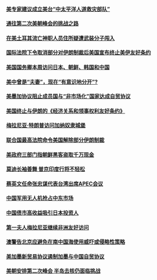 #### [美专家建议成立美台“中太平洋人道救灾部队” ](../pages/z__yoerrvp/4599125.md) 

#### [通往第二次美朝峰会的挑战之路](../pages/z__yoerrvp/4598718.md) 

#### [在美土耳其流亡神职人员住所疑遭武装分子闯入](../pages/z__yoerrvp/4598716.md) 

#### [国际法院下令取消部分对伊朗制裁后美国宣布终止美伊友好条约](../pages/z__yoerrvp/4598662.md) 

#### [美国国务卿本周访问日本、朝鲜、韩国和中国 ](../pages/z__yoerrvp/4598621.md) 

#### [美中曾是“夫妻”，现在“有意识地分开”?](../pages/z__yoerrvp/4598616.md) 

#### [美墨加协议阻止成员国与“非市场化”国家达成自贸协议](../pages/z__yoerrvp/4598634.md) 

#### [美国终止与伊朗的《经济关系和领事权利友好条约》](../pages/z__yoerrvp/4598560.md) 

#### [梅拉尼亚·特朗普访问加纳奴隶城堡](../pages/z__yoerrvp/4598499.md) 

#### [联合国最高法院命令美国解除部分伊朗制裁](../pages/z__yoerrvp/4598232.md) 

#### [美政府三部门指朝鲜黑客盗取千万现金](../pages/z__yoerrvp/4597999.md) 

#### [莫迪长袖善舞 普京印度行将不轻松](../pages/z__yoerrvp/4597987.md) 

#### [蔡英文任命张忠谋代表台湾出席APEC会议](../pages/z__yoerrvp/4597885.md) 

#### [中国军用无人机抢占中东市场](../pages/z__yoerrvp/4597869.md) 

#### [中国债市高收益吸引日本投资人](../pages/z__yoerrvp/4597724.md) 

#### [第一夫人梅拉尼亚继续非洲友好访问](../pages/z__yoerrvp/4597718.md) 

#### [澳警告北京应避免在南中国海使用威吓或侵略性策略](../pages/z__yoerrvp/4597690.md) 

#### [美加墨新贸易协议遏制加墨与中国自贸协议](../pages/z__yoerrvp/4597669.md) 

#### [美朝安排第二次峰会 半岛去核仍面临挑战](../pages/z__yoerrvp/4597575.md) 

